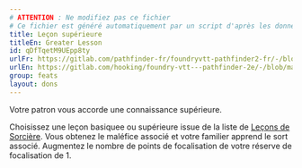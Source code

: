 ```yaml
---
# ATTENTION : Ne modifiez pas ce fichier
# Ce fichier est généré automatiquement par un script d'après les données du module Foundry VTT officiel et de sa traduction
title: Leçon supérieure
titleEn: Greater Lesson
id: qDfTqetM9UEpp8ty
urlFr: https://gitlab.com/pathfinder-fr/foundryvtt-pathfinder2-fr/-/blob/master/data/feats/qDfTqetM9UEpp8ty.htm
urlEn: https://gitlab.com/hooking/foundry-vtt---pathfinder-2e/-/blob/master/packs/data/feats.db/greater-lesson.json
group: feats
layout: dons
---
```

Votre patron vous accorde une connaissance supérieure.

Choisissez une leçon basiquee ou supérieure issue de la liste de [Leçons de Sorcière](../class-features/leçons-de-sorcière.md). Vous obtenez le maléfice associé et votre familier apprend le sort associé. Augmentez le nombre de points de focalisation de votre réserve de focalisation de 1.



